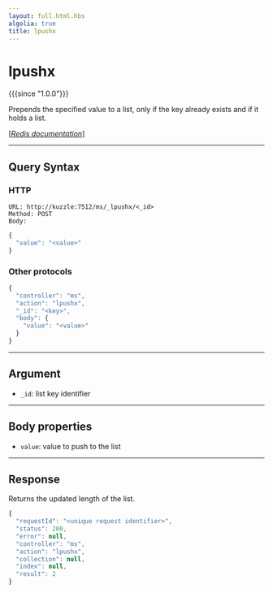 ```yaml
---
layout: full.html.hbs
algolia: true
title: lpushx
---
```


# lpushx

{{{since "1.0.0"}}}

Prepends the specified value to a list, only if the key already exists and if it holds a list.

[[_Redis documentation_]](https://redis.io/commands/lpushx)

---

## Query Syntax

### HTTP

```http
URL: http://kuzzle:7512/ms/_lpushx/<_id>
Method: POST  
Body:
```

```js
{
  "value": "<value>"
}
```

### Other protocols

```js
{
  "controller": "ms",
  "action": "lpushx",
  "_id": "<key>",
  "body": {
    "value": "<value>"
  }
}
```

---

## Argument

* `_id`: list key identifier

---

## Body properties

* `value`: value to push to the list

---

## Response

Returns the updated length of the list.

```javascript
{
  "requestId": "<unique request identifier>",
  "status": 200,
  "error": null,
  "controller": "ms",
  "action": "lpushx",
  "collection": null,
  "index": null,
  "result": 2
}
```
